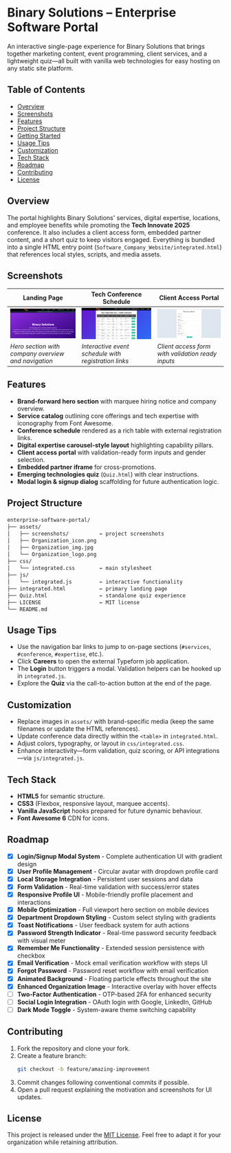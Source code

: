 # Binary Solutions – Enterprise Software Portal

An interactive single-page experience for Binary Solutions that brings together marketing content, event programming, client services, and a lightweight quiz—all built with vanilla web technologies for easy hosting on any static site platform.

## Table of Contents
- [Overview](#overview)
- [Screenshots](#screenshots)
- [Features](#features)
- [Project Structure](#project-structure)
- [Getting Started](#getting-started)
- [Usage Tips](#usage-tips)
- [Customization](#customization)
- [Tech Stack](#tech-stack)
- [Roadmap](#roadmap)
- [Contributing](#contributing)
- [License](#license)

## Overview
The portal highlights Binary Solutions' services, digital expertise, locations, and employee benefits while promoting the **Tech Innovate 2025** conference. It also includes a client access form, embedded partner content, and a short quiz to keep visitors engaged. Everything is bundled into a single HTML entry point (`Software_Company_Website/integrated.html`) that references local styles, scripts, and media assets.

## Screenshots
| Landing Page | Tech Conference Schedule | Client Access Portal |
| --- | --- | --- |
| ![Landing Page](assets/screenshots/hero.png) | ![Conference Schedule](assets/screenshots/schedule.png) | ![Client Portal](assets/screenshots/portal.png) |
| _Hero section with company overview and navigation_ | _Interactive event schedule with registration links_ | _Client access form with validation ready inputs_ |

## Features
- **Brand-forward hero section** with marquee hiring notice and company overview.
- **Service catalog** outlining core offerings and tech expertise with iconography from Font Awesome.
- **Conference schedule** rendered as a rich table with external registration links.
- **Digital expertise carousel-style layout** highlighting capability pillars.
- **Client access portal** with validation-ready form inputs and gender selection.
- **Embedded partner iframe** for cross-promotions.
- **Emerging technologies quiz** (`Quiz.html`) with clear instructions.
- **Modal login & signup dialog** scaffolding for future authentication logic.

## Project Structure
```
enterprise-software-portal/
├── assets/
│   ├── screenshots/          ← project screenshots
│   ├── Organization_icon.png
│   ├── Organization_img.jpg
│   └── Organization_logo.png
├── css/
│   └── integrated.css        ← main stylesheet
├── js/  
│   └── integrated.js         ← interactive functionality
├── integrated.html           ← primary landing page
├── Quiz.html                 ← standalone quiz experience
├── LICENSE                   ← MIT license
└── README.md        
```
## Usage Tips
- Use the navigation bar links to jump to on-page sections (`#services`, `#conference`, `#expertise`, etc.).
- Click **Careers** to open the external Typeform job application.
- The **Login** button triggers a modal. Validation helpers can be hooked up in `integrated.js`.
- Explore the **Quiz** via the call-to-action button at the end of the page.

## Customization
- Replace images in `assets/` with brand-specific media (keep the same filenames or update the HTML references).
- Update conference data directly within the `<table>` in `integrated.html`.
- Adjust colors, typography, or layout in `css/integrated.css`.
- Enhance interactivity—form validation, quiz scoring, or API integrations—via `js/integrated.js`.

## Tech Stack
- **HTML5** for semantic structure.
- **CSS3** (Flexbox, responsive layout, marquee accents).
- **Vanilla JavaScript** hooks prepared for future dynamic behaviour.
- **Font Awesome 6** CDN for icons.

## Roadmap

- [x] **Login/Signup Modal System** - Complete authentication UI with gradient design
- [x] **User Profile Management** - Circular avatar with dropdown profile card
- [x] **Local Storage Integration** - Persistent user sessions and data
- [x] **Form Validation** - Real-time validation with success/error states
- [x] **Responsive Profile UI** - Mobile-friendly profile placement and interactions
- [x] **Mobile Optimization** - Full viewport hero section on mobile devices
- [x] **Department Dropdown Styling** - Custom select styling with gradients
- [x] **Toast Notifications** - User feedback system for auth actions
- [x] **Password Strength Indicator** - Real-time password security feedback with visual meter
- [x] **Remember Me Functionality** - Extended session persistence with checkbox
- [x] **Email Verification** - Mock email verification workflow with steps UI
- [x] **Forgot Password** - Password reset workflow with email verification
- [x] **Animated Background** - Floating particle effects throughout the site
- [x] **Enhanced Organization Image** - Interactive overlay with hover effects
- [ ] **Two-Factor Authentication** - OTP-based 2FA for enhanced security
- [ ] **Social Login Integration** - OAuth login with Google, LinkedIn, GitHub
- [ ] **Dark Mode Toggle** - System-aware theme switching capability

## Contributing
1. Fork the repository and clone your fork.
2. Create a feature branch:
   ```bash
   git checkout -b feature/amazing-improvement
   ```
3. Commit changes following conventional commits if possible.
4. Open a pull request explaining the motivation and screenshots for UI updates.

## License
This project is released under the [MIT License](LICENSE). Feel free to adapt it for your organization while retaining attribution.